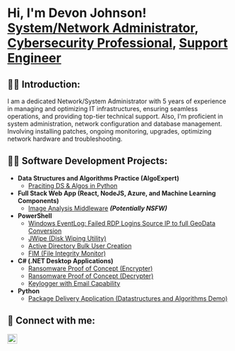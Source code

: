 <h1>Hi, I'm Devon Johnson! <br/><a href="https://www.linkedin.com/in/devon-johnson-8aaa20287">System/Network Administrator</a>, <a href="https://www.linkedin.com/in/devon-johnson-8aaa20287">Cybersecurity Professional</a>, <a href="https://www.linkedin.com/in/devon-johnson-8aaa20287">Support Engineer</a></h1>

<h2>👨‍💻 Introduction:</h2>
I am a dedicated Network/System Administrator with 5 years of experience in managing and optimizing IT infrastructures, ensuring seamless operations, and providing top-tier technical support.
Also, I'm proficient in system administration, network configuration and database management. Involving installing patches, ongoing monitoring, upgrades, optimizing network hardware and troubleshooting.


<h2>👨‍💻 Software Development Projects:</h2>

- <b>Data Structures and Algorithms Practice (AlgoExpert)</b>
  - [Praciting DS & Algos in Python](https://github.com/joshmadakor1/Algorithms-Practice)
- <b>Full Stack Web App (React, NodeJS, Azure, and Machine Learning Components)</b>
  - [Image Analysis Middleware](https://github.com/joshmadakor1/4chan-Image-Analysis-Middleware-C964) <b><i>(Potentially NSFW)</b></i>
- <b>PowerShell</b>
  - [Windows EventLog: Failed RDP Logins Source IP to full GeoData Conversion](https://github.com/joshmadakor1/Sentinel-Lab)
  - [JWipe (Disk Wiping Utility)](https://github.com/joshmadakor1/Jwipe.PowerShell)
  - [Active Directory Bulk User Creation](https://github.com/joshmadakor1/AD_PS)
  - [FIM (File Integrity Monitor)](https://github.com/joshmadakor1/PowerShell-Integrity-FIM)
- <b>C# (.NET Desktop Applications)</b>
  - [Ransomware Proof of Concept (Encrypter)](https://github.com/joshmadakor1/EncrypterPOC)
  - [Ransomware Proof of Concept (Decrypter)](https://github.com/joshmadakor1/DecrypterPOC)
  - [Keylogger with Email Capability](https://github.com/joshmadakor1/Key-Logger-With-Email)
- <b>Python</b>
  - [Package Delivery Application (Datastructures and Algorithms Demo)](https://github.com/joshmadakor1/Package-Delivery-Pathfinding-Algorithm)


<h2> 🤳 Connect with me:</h2>

[<img align="left" alt="DevonJohnson | LinkedIn" width="22px" src="https://cdn.jsdelivr.net/npm/simple-icons@v3/icons/linkedin.svg" />][linkedin]

[linkedin]: https://www.linkedin.com/in/devon-johnson-8aaa20287

<!--
**devonjohnson/devonjohnson** is a ✨ _special_ ✨ repository because its `README.md` (this file) appears on your GitHub profile.
